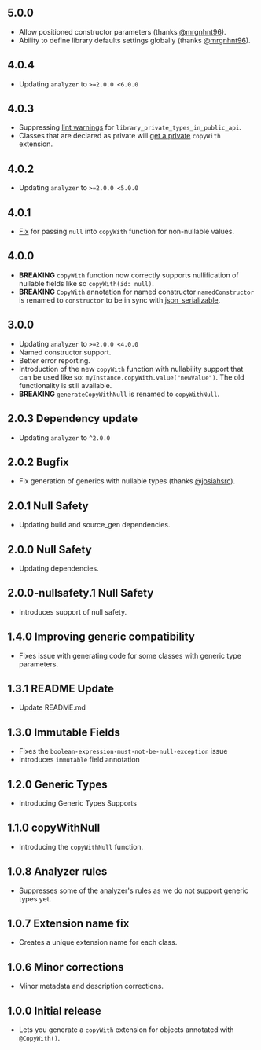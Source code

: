 ## 5.0.0
* Allow positioned constructor parameters (thanks [@mrgnhnt96](https://github.com/mrgnhnt96)).
* Ability to define library defaults settings globally (thanks [@mrgnhnt96](https://github.com/mrgnhnt96)).

## 4.0.4
* Updating `analyzer` to `>=2.0.0 <6.0.0`

## 4.0.3
* Suppressing [lint warnings](https://github.com/numen31337/copy_with_extension/issues/54) for `library_private_types_in_public_api`.
* Classes that are declared as private will [get a private](https://github.com/numen31337/copy_with_extension/issues/50) `copyWith` extension.

## 4.0.2
* Updating `analyzer` to `>=2.0.0 <5.0.0`

## 4.0.1
* [Fix](https://github.com/numen31337/copy_with_extension/issues/45) for passing `null` into `copyWith` function for non-nullable values.

## 4.0.0
* **BREAKING** `copyWith` function now correctly supports nullification of nullable fields like so `copyWith(id: null)`.
* **BREAKING** `CopyWith` annotation for named constructor `namedConstructor` is renamed to `constructor` to be in sync with [json_serializable](https://pub.dev/packages/json_serializable).

## 3.0.0
* Updating `analyzer` to `>=2.0.0 <4.0.0`
* Named constructor support.
* Better error reporting.
* Introduction of the new `copyWith` function with nullability support that can be used like so: `myInstance.copyWith.value("newValue")`. The old functionality is still available.
* **BREAKING** `generateCopyWithNull` is renamed to `copyWithNull`.

## 2.0.3 Dependency update
* Updating `analyzer` to `^2.0.0`

## 2.0.2 Bugfix
* Fix generation of generics with nullable types (thanks [@josiahsrc](https://github.com/josiahsrc)).

## 2.0.1 Null Safety
* Updating build and source_gen dependencies.

## 2.0.0 Null Safety
* Updating dependencies.

## 2.0.0-nullsafety.1 Null Safety
* Introduces support of null safety.

## 1.4.0 Improving generic compatibility
* Fixes issue with generating code for some classes with generic type parameters.

## 1.3.1 README Update
* Update README.md

## 1.3.0 Immutable Fields
* Fixes the `boolean-expression-must-not-be-null-exception` issue
* Introduces `immutable` field annotation

## 1.2.0 Generic Types

* Introducing Generic Types Supports

## 1.1.0 copyWithNull

* Introducing the `copyWithNull` function.

## 1.0.8 Analyzer rules

* Suppresses some of the analyzer's rules as we do not support generic types yet.

## 1.0.7 Extension name fix

* Creates a unique extension name for each class.

## 1.0.6 Minor corrections

* Minor metadata and description corrections.

## 1.0.0 Initial release

* Lets you generate a `copyWith` extension for objects annotated with `@CopyWith()`.